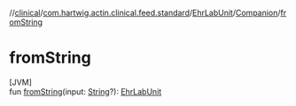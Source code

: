 //[clinical](../../../../index.md)/[com.hartwig.actin.clinical.feed.standard](../../index.md)/[EhrLabUnit](../index.md)/[Companion](index.md)/[fromString](from-string.md)

# fromString

[JVM]\
fun [fromString](from-string.md)(input: [String](https://kotlinlang.org/api/latest/jvm/stdlib/kotlin/-string/index.html)?): [EhrLabUnit](../index.md)
